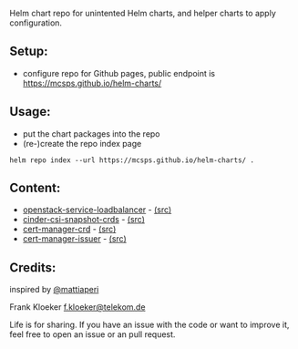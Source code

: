 Helm chart repo for unintented Helm charts, and helper charts to apply configuration.

Setup:
------

* configure repo for Github pages, public endpoint is https://mcsps.github.io/helm-charts/

Usage:
------

* put the chart packages into the repo
* (re-)create the repo index page

```
helm repo index --url https://mcsps.github.io/helm-charts/ .
```

Content:
--------

* [openstack-service-loadbalancer](charts/openstack-service-loadbalancer) -
  [(src)](https://github.com/mcsps/helm-charts/tree/master/charts/openstack-service-loadbalancer)
* [cinder-csi-snapshot-crds](charts/cinder-csi-snapshot-crds) - 
  [(src)](https://github.com/mcsps/helm-charts/tree/master/charts/cinder-csi-snapshot-crds)
* [cert-manager-crd](charts/cert-manager-crd) - 
  [(src)](https://github.com/mcsps/helm-charts/tree/master/charts/cert-manager-crd)
* [cert-manager-issuer](charts/cert-manager-issuer) - 
  [(src)](https://github.com/mcsps/helm-charts/tree/master/charts/cert-manager-issuer)


Credits:
--------

inspired by [@mattiaperi](https://medium.com/@mattiaperi/create-a-public-helm-chart-repository-with-github-pages-49b180dbb417)

Frank Kloeker <f.kloeker@telekom.de>

Life is for sharing. If you have an issue with the code or want to improve it,
feel free to open an issue or an pull request.

